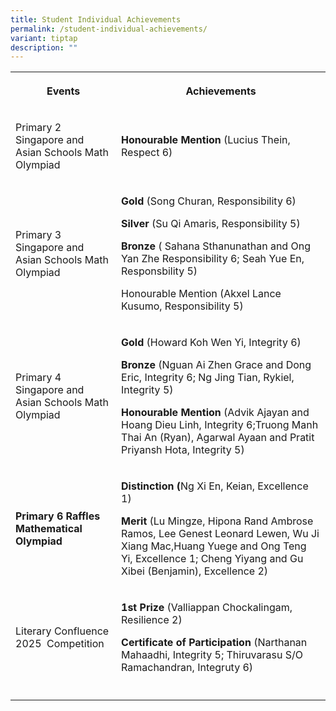 ```yaml
---
title: Student Individual Achievements
permalink: /student-individual-achievements/
variant: tiptap
description: ""
---
```

<p></p>
<table style="minWidth: 50px">
<colgroup>
<col>
<col>
</colgroup>
<tbody>
<tr>
<th rowspan="1" colspan="1">
<p><strong>Events</strong>
</p>
</th>
<th rowspan="1" colspan="1">
<p>Achievements</p>
</th>
</tr>
<tr>
<td rowspan="1" colspan="1">
<p>Primary 2 Singapore and Asian Schools Math Olympiad</p>
</td>
<td rowspan="1" colspan="1">
<p><strong>Honourable Mention</strong> (Lucius Thein, Respect 6)</p>
</td>
</tr>
<tr>
<td rowspan="1" colspan="1">
<p>Primary 3 Singapore and Asian Schools Math Olympiad</p>
</td>
<td rowspan="1" colspan="1">
<p><strong>Gold</strong> (Song Churan, Responsibility 6)</p>
<p><strong>Silver</strong> (Su Qi Amaris, Responsibility 5)</p>
<p><strong>Bronze</strong> ( Sahana Sthanunathan and Ong Yan Zhe Responsibility
6; Seah Yue En, Responsbility 5)</p>
<p>Honourable Mention (Akxel Lance Kusumo, Responsibility 5)</p>
</td>
</tr>
<tr>
<td rowspan="1" colspan="1">
<p>Primary 4 Singapore and Asian Schools Math Olympiad</p>
</td>
<td rowspan="1" colspan="1">
<p><strong>Gold</strong> (Howard Koh Wen Yi, Integrity 6)</p>
<p><strong>Bronze</strong> (Nguan Ai Zhen Grace and Dong Eric, Integrity 6;
Ng Jing Tian, Rykiel, Integrity 5)</p>
<p><strong>Honourable Mention</strong> (Advik Ajayan and Hoang Dieu Linh,
Integrity 6;Truong Manh Thai An (Ryan), Agarwal Ayaan and Pratit Priyansh
Hota, Integrity 5)</p>
</td>
</tr>
<tr>
<td rowspan="1" colspan="1">
<p><strong>Primary 6 Raffles Mathematical Olympiad</strong>
</p>
</td>
<td rowspan="1" colspan="1">
<p><strong>Distinction (</strong>Ng Xi En, Keian, Excellence 1)</p>
<p><strong>Merit</strong> (Lu Mingze, Hipona Rand Ambrose Ramos, Lee Genest
Leonard Lewen, Wu Ji Xiang Mac,Huang Yuege and Ong Teng Yi, Excellence
1; Cheng Yiyang and Gu Xibei (Benjamin), Excellence 2)</p>
</td>
</tr>
<tr>
<td rowspan="1" colspan="1">
<p>Literary Confluence 2025&nbsp; Competition</p>
</td>
<td rowspan="1" colspan="1">
<p><strong>1st Prize</strong> (Valliappan Chockalingam, Resilience 2)</p>
<p><strong>Certificate of Participation</strong> (Narthanan Mahaadhi, Integrity
5; Thiruvarasu S/O Ramachandran, Integruty 6)</p>
</td>
</tr>
<tr>
<td rowspan="1" colspan="1">
<p></p>
</td>
<td rowspan="1" colspan="1">
<p></p>
</td>
</tr>
</tbody>
</table>
<p></p>